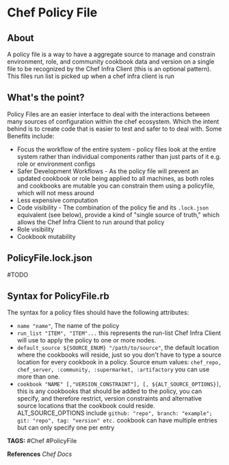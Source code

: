 # Chef Policy File

## About

A policy file is a way to have a aggregate source to manage and constrain environment, role, and community cookbook data and version on a single file to be recognized by the Chef Infra Client (this is an optional pattern). This files run list is picked up when a chef infra client is run

## What's the point?

Policy Files are an easier interface to deal with the interactions between many sources of configuration within the chef ecosystem. Which the intent behind is to create code that is easier to test and safer to to deal with.
Some Benefits include:

* Focus the workflow of the entire system - policy files look at the entire system rather than individual components rather than just parts of it e.g. role or environment configs
* Safer Development Workflows - As the policy file will prevent an updated cookbook or role being applied to all machines, as both roles and cookbooks are mutable you can constrain them using a policyfile, which will not mess around
* Less expensive computation
* Code visibility - The combination of the policy fie and its `.lock.json` equivalent (see below), provide a kind of "single source of truth," which allows the Chef Infra Client to run around that policy
* Role visibility
* Cookbook mutability

## PolicyFile.lock.json

#TODO

## Syntax for PolicyFile.rb

The syntax for a policy files should have the following attributes:

* `name "name"`, The name of the policy
* `run_list "ITEM", "ITEM"...` this represents the run-list Chef Infra Client will use to apply the policy to one or more nodes.
* `default_source ${SOURCE_ENUM} "/path/to/source"`, the default location where the cookbooks will reside, just so you don't have to type a source location for every cookbook in a policy. Source enum values: `chef_repo, chef_server, :community, :supermarket, :artifactory` you can use more than one.
* `cookbook "NAME" [,"VERSION_CONSTRAINT"], [, ${ALT_SOURCE_OPTIONS}]`, this is any cookbooks that should be added to the policy, you can specify, and therefore restrict, version constraints and alternative source locations that the cookbook could reside. ALT_SOURCE_OPTIONS include `github: "repo", branch: "example"; git: "repo", tag: "version" etc.` cookbook can have multiple entries but can only specify one per entry


__TAGS:__
#Chef #PolicyFile

__References__
_Chef Docs_
